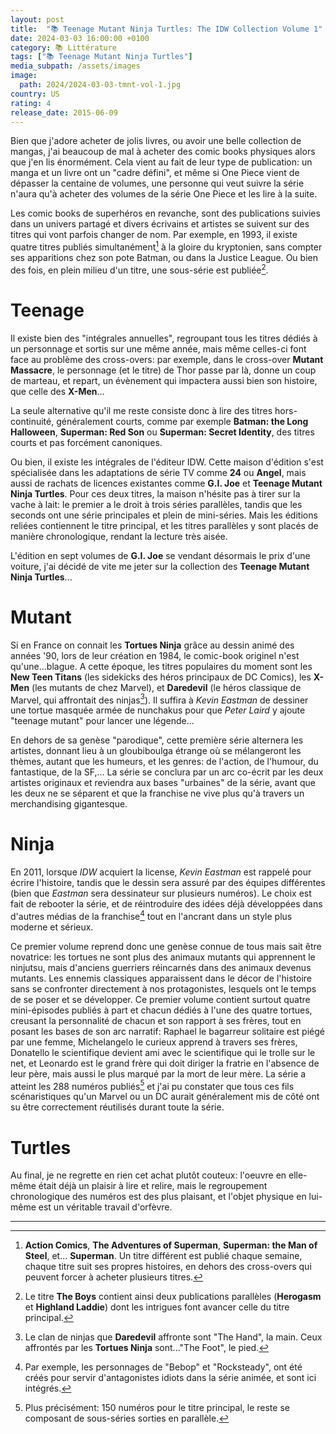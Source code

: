 ```yaml
---
layout: post
title:  "📚 Teenage Mutant Ninja Turtles: The IDW Collection Volume 1"
date: 2024-03-03 16:00:00 +0100
category: 📚 Littérature
tags: ["📚 Teenage Mutant Ninja Turtles"]
media_subpath: /assets/images
image:
  path: 2024/2024-03-03-tmnt-vol-1.jpg
country: US
rating: 4
release_date: 2015-06-09
---
```


Bien que j'adore acheter de jolis livres, ou avoir une belle collection de mangas, j'ai beaucoup de mal à acheter des comic books physiques alors que j'en lis énormément. Cela vient au fait de leur type de publication: un manga et un livre ont un "cadre défini", et même si One Piece vient de dépasser la centaine de volumes, une personne qui veut suivre la série n'aura qu'à acheter des volumes de la série One Piece et les lire à la suite.

Les comic books de superhéros en revanche, sont des publications suivies dans un univers partagé et divers écrivains et artistes se suivent sur des titres qui vont parfois changer de nom. Par exemple, en 1993, il existe quatre titres publiés simultanément[^1] à la gloire du kryptonien, sans compter ses apparitions chez son pote Batman, ou dans la Justice League. Ou bien des fois, en plein milieu d'un titre, une sous-série est publiée[^2].

# Teenage

Il existe bien des "intégrales annuelles", regroupant tous les titres dédiés à un personnage et sortis sur une même année, mais même celles-ci font face au problème des cross-overs: par exemple, dans le cross-over **Mutant Massacre**, le personnage (et le titre) de Thor passe par là, donne un coup de marteau, et repart, un évènement qui impactera aussi bien son histoire, que celle des **X-Men**...

La seule alternative qu'il me reste consiste donc à lire des titres hors-continuité, généralement courts, comme par exemple **Batman: the Long Halloween**, **Superman: Red Son** ou **Superman: Secret Identity**, des titres courts et pas forcément canoniques.

Ou bien, il existe les intégrales de l'éditeur IDW. Cette maison d'édition s'est spécialisée dans les adaptations de série TV comme **24** ou **Angel**, mais aussi de rachats de licences existantes comme **G.I. Joe** et **Teenage Mutant Ninja Turtles**. Pour ces deux titres, la maison n'hésite pas à tirer sur la vache à lait: le premier a le droit à trois séries parallèles, tandis que les seconds ont une série principales et plein de mini-séries. Mais les éditions reliées contiennent le titre principal, et les titres parallèles y sont placés de manière chronologique, rendant la lecture très aisée.

L'édition en sept volumes de **G.I. Joe** se vendant désormais le prix d'une voiture, j'ai décidé de vite me jeter sur la collection des **Teenage Mutant Ninja Turtles**...

# Mutant

Si en France on connait les **Tortues Ninja** grâce au dessin animé des années '90, lors de leur création en 1984, le comic-book originel n'est qu'une...blague. A cette époque, les titres populaires du moment sont les **New Teen Titans** (les sidekicks des héros principaux de DC Comics), les **X-Men** (les mutants de chez Marvel), et **Daredevil** (le héros classique de Marvel, qui affrontait des ninjas[^3]). Il suffira à *Kevin Eastman* de dessiner une tortue masquée armée de nunchakus pour que *Peter Laird* y ajoute "teenage mutant" pour lancer une légende...

En dehors de sa genèse "parodique", cette première série alternera les artistes, donnant lieu à un gloubiboulga étrange où se mélangeront les thèmes, autant que les humeurs, et les genres: de l'action, de l'humour, du fantastique, de la SF,... La série se conclura par un arc co-écrit par les deux artistes originaux et reviendra aux bases "urbaines" de la série, avant que les deux ne se séparent et que la franchise ne vive plus qu'à travers un merchandising gigantesque.

# Ninja

En 2011, lorsque *IDW* acquiert la license, *Kevin Eastman* est rappelé pour écrire l'histoire, tandis que le dessin sera assuré par des équipes différentes (bien que *Eastman* sera dessinateur sur plusieurs numéros). Le choix est fait de rebooter la série, et de réintroduire des idées déjà développées dans d'autres médias de la franchise[^4] tout en l'ancrant dans un style plus moderne et sérieux.

Ce premier volume reprend donc une genèse connue de tous mais sait être novatrice: les tortues ne sont plus des animaux mutants qui apprennent le ninjutsu, mais d'anciens guerriers réincarnés dans des animaux devenus mutants. Les ennemis classiques apparaissent dans le décor de l'histoire sans se confronter directement à nos protagonistes, lesquels ont le temps de se poser et se développer. Ce premier volume contient surtout quatre mini-épisodes publiés à part et chacun dédiés à l'une des quatre tortues, creusant la personnalité de chacun et son rapport à ses frères, tout en posant les bases de son arc narratif: Raphael le bagarreur solitaire est piégé par une femme, Michelangelo le curieux apprend à travers ses frères, Donatello le scientifique devient ami avec le scientifique qui le trolle sur le net, et Leonardo est le grand frère qui doit diriger la fratrie en l'absence de leur père, mais aussi le plus marqué par la mort de leur mère. La série a atteint les 288 numéros publiés[^5] et j'ai pu constater que tous ces fils scénaristiques qu'un Marvel ou un DC aurait généralement mis de côté ont su être correctement réutilisés durant toute la série.

# Turtles

Au final, je ne regrette en rien cet achat plutôt couteux: l'oeuvre en elle-même était déjà un plaisir à lire et relire, mais le regroupement chronologique des numéros est des plus plaisant, et l'objet physique en lui-même est un véritable travail d'orfèvre.

* * *
[^1]: **Action Comics**, **The Adventures of Superman**, **Superman: the Man of Steel**, et... **Superman**. Un titre différent est publié chaque semaine, chaque titre suit ses propres histoires, en dehors des cross-overs qui peuvent forcer à acheter plusieurs titres.
[^2]: Le titre **The Boys** contient ainsi deux publications parallèles (**Herogasm** et **Highland Laddie**) dont les intrigues font avancer celle du titre principal.
[^3]: Le clan de ninjas que **Daredevil** affronte sont "The Hand", la main. Ceux affrontés par les **Tortues Ninja** sont..."The Foot", le pied.
[^4]: Par exemple, les personnages de "Bebop" et "Rocksteady", ont été créés pour servir d'antagonistes idiots dans la série animée, et sont ici intégrés.
[^5]: Plus précisément: 150 numéros pour le titre principal, le reste se composant de sous-séries sorties en parallèle.
